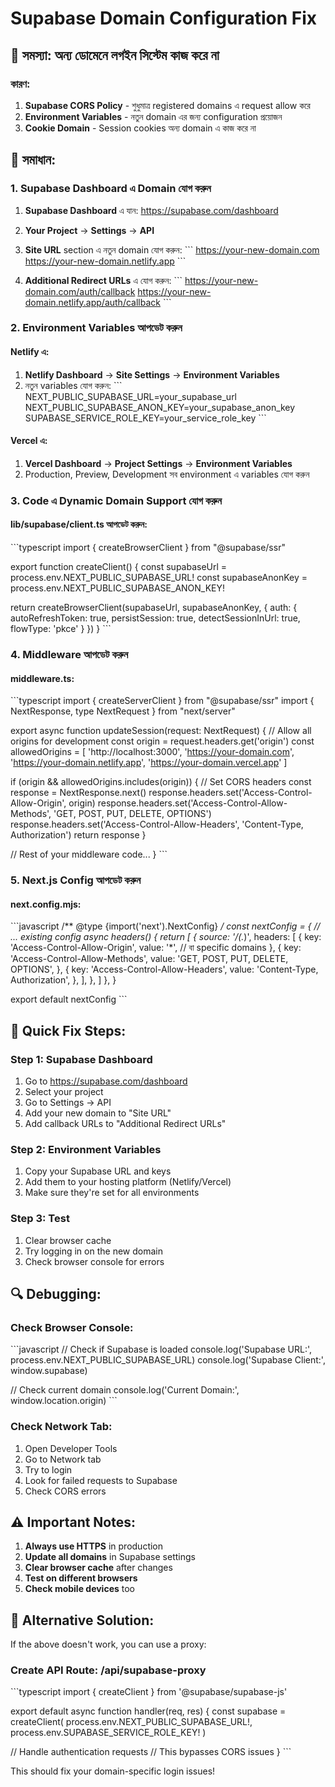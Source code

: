 # Supabase Domain Configuration Fix

## 🚨 সমস্যা: অন্য ডোমেনে লগইন সিস্টেম কাজ করে না

### কারণ:
1. **Supabase CORS Policy** - শুধুমাত্র registered domains এ request allow করে
2. **Environment Variables** - নতুন domain এর জন্য configuration প্রয়োজন
3. **Cookie Domain** - Session cookies অন্য domain এ কাজ করে না

## 🔧 সমাধান:

### 1. Supabase Dashboard এ Domain যোগ করুন

1. **Supabase Dashboard** এ যান: https://supabase.com/dashboard
2. **Your Project** → **Settings** → **API**
3. **Site URL** section এ নতুন domain যোগ করুন:
   \`\`\`
   https://your-new-domain.com
   https://your-new-domain.netlify.app
   \`\`\`

4. **Additional Redirect URLs** এ যোগ করুন:
   \`\`\`
   https://your-new-domain.com/auth/callback
   https://your-new-domain.netlify.app/auth/callback
   \`\`\`

### 2. Environment Variables আপডেট করুন

#### Netlify এ:
1. **Netlify Dashboard** → **Site Settings** → **Environment Variables**
2. নতুন variables যোগ করুন:
   \`\`\`
   NEXT_PUBLIC_SUPABASE_URL=your_supabase_url
   NEXT_PUBLIC_SUPABASE_ANON_KEY=your_supabase_anon_key
   SUPABASE_SERVICE_ROLE_KEY=your_service_role_key
   \`\`\`

#### Vercel এ:
1. **Vercel Dashboard** → **Project Settings** → **Environment Variables**
2. Production, Preview, Development সব environment এ variables যোগ করুন

### 3. Code এ Dynamic Domain Support যোগ করুন

#### lib/supabase/client.ts আপডেট করুন:
\`\`\`typescript
import { createBrowserClient } from "@supabase/ssr"

export function createClient() {
  const supabaseUrl = process.env.NEXT_PUBLIC_SUPABASE_URL!
  const supabaseAnonKey = process.env.NEXT_PUBLIC_SUPABASE_ANON_KEY!
  
  return createBrowserClient(supabaseUrl, supabaseAnonKey, {
    auth: {
      autoRefreshToken: true,
      persistSession: true,
      detectSessionInUrl: true,
      flowType: 'pkce'
    }
  })
}
\`\`\`

### 4. Middleware আপডেট করুন

#### middleware.ts:
\`\`\`typescript
import { createServerClient } from "@supabase/ssr"
import { NextResponse, type NextRequest } from "next/server"

export async function updateSession(request: NextRequest) {
  // Allow all origins for development
  const origin = request.headers.get('origin')
  const allowedOrigins = [
    'http://localhost:3000',
    'https://your-domain.com',
    'https://your-domain.netlify.app',
    'https://your-domain.vercel.app'
  ]

  if (origin && allowedOrigins.includes(origin)) {
    // Set CORS headers
    const response = NextResponse.next()
    response.headers.set('Access-Control-Allow-Origin', origin)
    response.headers.set('Access-Control-Allow-Methods', 'GET, POST, PUT, DELETE, OPTIONS')
    response.headers.set('Access-Control-Allow-Headers', 'Content-Type, Authorization')
    return response
  }

  // Rest of your middleware code...
}
\`\`\`

### 5. Next.js Config আপডেট করুন

#### next.config.mjs:
\`\`\`javascript
/** @type {import('next').NextConfig} */
const nextConfig = {
  // ... existing config
  async headers() {
    return [
      {
        source: '/(.*)',
        headers: [
          {
            key: 'Access-Control-Allow-Origin',
            value: '*', // বা specific domains
          },
          {
            key: 'Access-Control-Allow-Methods',
            value: 'GET, POST, PUT, DELETE, OPTIONS',
          },
          {
            key: 'Access-Control-Allow-Headers',
            value: 'Content-Type, Authorization',
          },
        ],
      },
    ]
  },
}

export default nextConfig
\`\`\`

## 🎯 Quick Fix Steps:

### Step 1: Supabase Dashboard
1. Go to https://supabase.com/dashboard
2. Select your project
3. Go to Settings → API
4. Add your new domain to "Site URL"
5. Add callback URLs to "Additional Redirect URLs"

### Step 2: Environment Variables
1. Copy your Supabase URL and keys
2. Add them to your hosting platform (Netlify/Vercel)
3. Make sure they're set for all environments

### Step 3: Test
1. Clear browser cache
2. Try logging in on the new domain
3. Check browser console for errors

## 🔍 Debugging:

### Check Browser Console:
\`\`\`javascript
// Check if Supabase is loaded
console.log('Supabase URL:', process.env.NEXT_PUBLIC_SUPABASE_URL)
console.log('Supabase Client:', window.supabase)

// Check current domain
console.log('Current Domain:', window.location.origin)
\`\`\`

### Check Network Tab:
1. Open Developer Tools
2. Go to Network tab
3. Try to login
4. Look for failed requests to Supabase
5. Check CORS errors

## ⚠️ Important Notes:

1. **Always use HTTPS** in production
2. **Update all domains** in Supabase settings
3. **Clear browser cache** after changes
4. **Test on different browsers**
5. **Check mobile devices** too

## 🚀 Alternative Solution:

If the above doesn't work, you can use a proxy:

### Create API Route: /api/supabase-proxy
\`\`\`typescript
import { createClient } from '@supabase/supabase-js'

export default async function handler(req, res) {
  const supabase = createClient(
    process.env.NEXT_PUBLIC_SUPABASE_URL!,
    process.env.SUPABASE_SERVICE_ROLE_KEY!
  )

  // Handle authentication requests
  // This bypasses CORS issues
}
\`\`\`

This should fix your domain-specific login issues!
